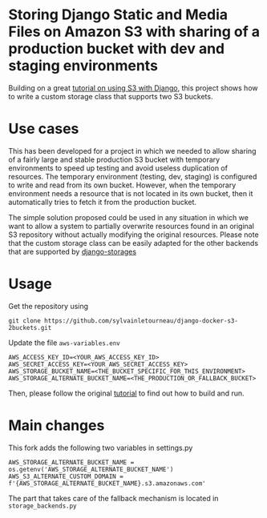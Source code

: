 # Storing Django Static and Media Files on Amazon S3 with sharing of a production bucket with dev and staging environments 

Building on a great [tutorial on using S3 with Django](https://testdriven.io/blog/storing-django-static-and-media-files-on-amazon-s3/), this project shows how to
write a custom storage class that supports two S3 buckets.

# Use cases
This has been developed for a project in which we needed to allow sharing of a fairly large and stable production S3
bucket with temporary environments to speed up testing and avoid useless duplication of resources.  The temporary 
environment (testing, dev, staging) is configured to write and read from its own bucket.  However, when the temporary 
environment needs a resource that is not located in its own bucket, then it automatically tries to fetch it from the
production bucket.

The simple solution proposed could be used in any situation in which we want to allow a system to partially overwrite 
resources found in an original S3 repository without actually modifying the original resources.  Please note that the
custom storage class can be easily adapted for the other backends that are supported by [django-storages](https://github.com/jschneier/django-storages)

# Usage

Get the repository using
```
git clone https://github.com/sylvainletourneau/django-docker-s3-2buckets.git
```

Update the file ```aws-variables.env``` 
```
AWS_ACCESS_KEY_ID=<YOUR_AWS_ACCESS_KEY_ID>
AWS_SECRET_ACCESS_KEY=<YOUR_AWS_SECRET_ACCESS_KEY>
AWS_STORAGE_BUCKET_NAME=<THE_BUCKET_SPECIFIC_FOR_THIS_ENVIRONMENT>
AWS_STORAGE_ALTERNATE_BUCKET_NAME=<THE_PRODUCTION_OR_FALLBACK_BUCKET>
```

Then, please follow the original [tutorial](https://testdriven.io/blog/storing-django-static-and-media-files-on-amazon-s3/) to
find out how to build and run.

# Main changes

This fork adds the following two variables in settings.py
```
AWS_STORAGE_ALTERNATE_BUCKET_NAME = os.getenv('AWS_STORAGE_ALTERNATE_BUCKET_NAME')
AWS_S3_ALTERNATE_CUSTOM_DOMAIN = f'{AWS_STORAGE_ALTERNATE_BUCKET_NAME}.s3.amazonaws.com'
```

The part that takes care of the fallback mechanism is located in `storage_backends.py` 
